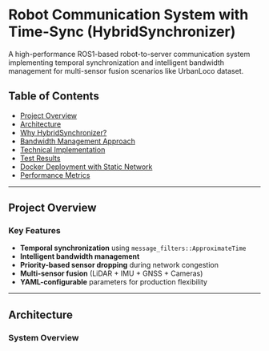 # Robot Communication System with Time-Sync (HybridSynchronizer)

A high-performance ROS1-based robot-to-server communication system implementing temporal synchronization and intelligent bandwidth management for multi-sensor fusion scenarios like UrbanLoco dataset.

## Table of Contents

- [Project Overview](#project-overview)
- [Architecture](#architecture)
- [Why HybridSynchronizer?](#-why-hybridsynchronizer)
- [Bandwidth Management Approach](#-bandwidth-management-approach)
- [Technical Implementation](#-technical-implementation)
- [Test Results](#-test-results)
- [Docker Deployment with Static Network](#-docker-deployment-with-static-network)
- [Performance Metrics](#-performance-metrics)

---

## Project Overview

### Key Features

- **Temporal synchronization** using `message_filters::ApproximateTime`
- **Intelligent bandwidth management**
- **Priority-based sensor dropping** during network congestion
- **Multi-sensor fusion** (LiDAR + IMU + GNSS + Cameras)
- **YAML-configurable** parameters for production flexibility
---

## Architecture

### System Overview
